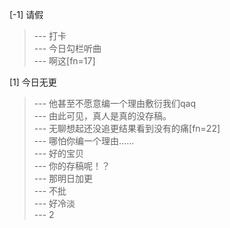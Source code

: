 
[-1] 请假
>--- 打卡<br>
>--- 今日勾栏听曲<br>
>--- 啊这[fn=17]<br>

[1] 今日无更
>--- 他甚至不愿意编一个理由敷衍我们qaq<br>
>--- 由此可见，真人是真的没存稿。<br>
>--- 无聊想起还没追更结果看到没有的痛[fn=22]<br>
>--- 哪怕你编一个理由……<br>
>--- 好的宝贝<br>
>--- 你的存稿呢！？<br>
>--- 那明日加更<br>
>--- 不批<br>
>--- 好冷淡<br>
>--- 2<br>
